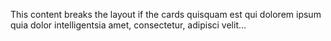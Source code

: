 This content breaks the layout if the cards quisquam est qui dolorem ipsum quia dolor intelligentsia amet, consectetur, adipisci velit...